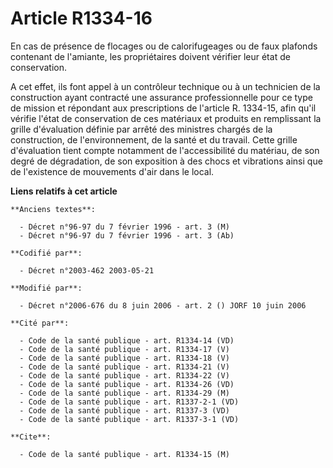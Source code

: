 # Article R1334-16

En cas de présence de flocages ou de calorifugeages ou de faux plafonds contenant de l'amiante, les propriétaires doivent
vérifier leur état de conservation.

A cet effet, ils font appel à un contrôleur technique ou à un technicien de la construction ayant contracté une assurance
professionnelle pour ce type de mission et répondant aux prescriptions de l'article R. 1334-15, afin qu'il vérifie l'état de
conservation de ces matériaux et produits en remplissant la grille d'évaluation définie par arrêté des ministres chargés de
la construction, de l'environnement, de la santé et du travail. Cette grille d'évaluation tient compte notamment de
l'accessibilité du matériau, de son degré de dégradation, de son exposition à des chocs et vibrations ainsi que de
l'existence de mouvements d'air dans le local.

**Liens relatifs à cet article**

	**Anciens textes**:

	  - Décret n°96-97 du 7 février 1996 - art. 3 (M)
	  - Décret n°96-97 du 7 février 1996 - art. 3 (Ab)

	**Codifié par**:

	  - Décret n°2003-462 2003-05-21

	**Modifié par**:

	  - Décret n°2006-676 du 8 juin 2006 - art. 2 () JORF 10 juin 2006

	**Cité par**:

	  - Code de la santé publique - art. R1334-14 (VD)
	  - Code de la santé publique - art. R1334-17 (V)
	  - Code de la santé publique - art. R1334-18 (V)
	  - Code de la santé publique - art. R1334-21 (V)
	  - Code de la santé publique - art. R1334-22 (V)
	  - Code de la santé publique - art. R1334-26 (VD)
	  - Code de la santé publique - art. R1334-29 (M)
	  - Code de la santé publique - art. R1337-2-1 (VD)
	  - Code de la santé publique - art. R1337-3 (VD)
	  - Code de la santé publique - art. R1337-3-1 (VD)

	**Cite**:

	  - Code de la santé publique - art. R1334-15 (M)
